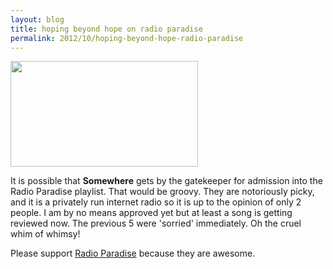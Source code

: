 ```yaml
---
layout: blog
title: hoping beyond hope on radio paradise
permalink: 2012/10/hoping-beyond-hope-radio-paradise
---
```


<a href="http://blog.kristeraxel.com/wp-content/uploads/2012/10/Screen-Shot-2012-10-16-at-6.42.49-PM.png"><img src="http://blog.kristeraxel.com/wp-content/uploads/2012/10/Screen-Shot-2012-10-16-at-6.42.49-PM-300x169.png" alt="" title="Screen Shot 2012-10-16 at 6.42.49 PM" width="300" height="169" class="aligncenter size-medium wp-image-2067" /></a>


It is possible that <strong>Somewhere</strong> gets by the gatekeeper for admission into the Radio Paradise playlist. That would be groovy. They are notoriously picky, and it is a privately run internet radio so it is up to the opinion of only 2 people. I am by no means approved yet but at least a song is getting reviewed now. The previous 5 were 'sorried' immediately. Oh the cruel whim of whimsy!

Please support <a href="http://www.radioparadise.com/">Radio Paradise</a> because they are awesome.
